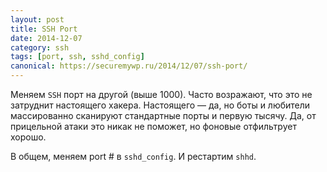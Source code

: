```yaml
---
layout: post
title: SSH Port
date: 2014-12-07
category: ssh
tags: [port, ssh, sshd_config]
canonical: https://securemywp.ru/2014/12/07/ssh-port/
---
```


Меняем <code>SSH</code> порт на другой (выше 1000). Часто возражают, что это не затруднит настоящего хакера. Настоящего — да, но боты и любители массированно сканируют стандартные порты и первую тысячу. Да, от прицельной атаки это никак не поможет, но фоновые отфильтрует хорошо.

В общем, меняем port # в <code>sshd_config</code>. И рестартим <code>shhd</code>.
